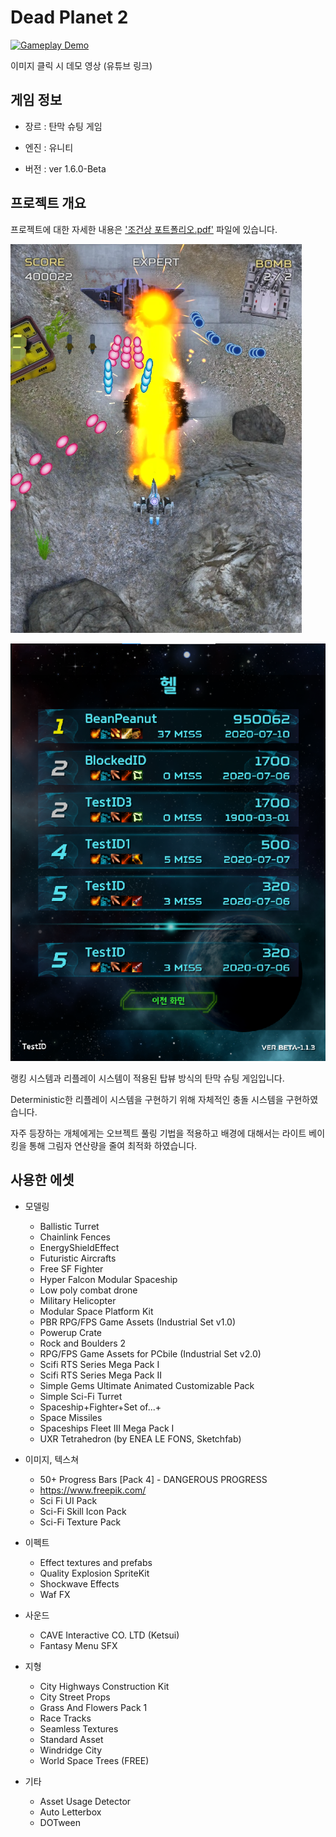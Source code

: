 # Dead Planet 2

[![Gameplay Demo](https://img.youtube.com/vi/9DInsFAXjYQ/0.jpg)](https://www.youtube.com/watch?v=9DInsFAXjYQ)

이미지 클릭 시 데모 영상 (유튜브 링크)



## 게임 정보

* 장르 : 탄막 슈팅 게임

* 엔진 : 유니티

* 버전 : ver 1.6.0-Beta


## 프로젝트 개요

프로젝트에 대한 자세한 내용은 ['조건상 포트폴리오.pdf'](https://github.com/jeffjks/UnityShootingGame/blob/master/%EC%A1%B0%EA%B1%B4%EC%83%81%20%ED%8F%AC%ED%8A%B8%ED%8F%B4%EB%A6%AC%EC%98%A4.pdf) 파일에 있습니다.


![ex_screenshot](./img/complete_01.png)

![ex_screenshot](./img/complete_02.png)

랭킹 시스템과 리플레이 시스템이 적용된 탑뷰 방식의 탄막 슈팅 게임입니다.

Deterministic한 리플레이 시스템을 구현하기 위해 자체적인 충돌 시스템을 구현하였습니다.

자주 등장하는 개체에게는 오브젝트 풀링 기법을 적용하고 배경에 대해서는 라이트 베이킹을 통해 그림자 연산량을 줄여 최적화 하였습니다.



## 사용한 에셋

* 모델링
   * Ballistic Turret
   * Chainlink Fences
   * EnergyShieldEffect
   * Futuristic Aircrafts
   * Free SF Fighter
   * Hyper Falcon Modular Spaceship
   * Low poly combat drone
   * Military Helicopter
   * Modular Space Platform Kit
   * PBR RPG/FPS Game Assets (Industrial Set v1.0)
   * Powerup Crate
   * Rock and Boulders 2
   * RPG/FPS Game Assets for PCbile (Industrial Set v2.0)
   * Scifi RTS Series Mega Pack I
   * Scifi RTS Series Mega Pack II
   * Simple Gems Ultimate Animated Customizable Pack
   * Simple Sci-Fi Turret
   * Spaceship+Fighter+Set of...+
   * Space Missiles
   * Spaceships Fleet III Mega Pack I
   * UXR Tetrahedron (by ENEA LE FONS, Sketchfab)

* 이미지, 텍스쳐
   * 50+ Progress Bars [Pack 4] - DANGEROUS PROGRESS
   * https://www.freepik.com/
   * Sci Fi UI Pack
   * Sci-Fi Skill Icon Pack
   * Sci-Fi Texture Pack

* 이펙트
   * Effect textures and prefabs
   * Quality Explosion SpriteKit
   * Shockwave Effects
   * Waf FX

* 사운드
   * CAVE Interactive CO. LTD (Ketsui)
   * Fantasy Menu SFX

* 지형
   * City Highways Construction Kit
   * City Street Props
   * Grass And Flowers Pack 1
   * Race Tracks
   * Seamless Textures
   * Standard Asset
   * Windridge City
   * World Space Trees (FREE)

* 기타
   * Asset Usage Detector
   * Auto Letterbox
   * DOTween

